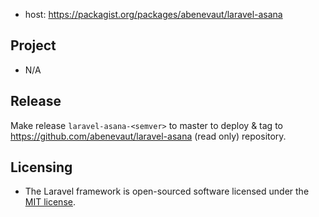 - host: https://packagist.org/packages/abenevaut/laravel-asana

## Project

- N/A

## Release

Make release `laravel-asana-<semver>` to master to deploy & tag to https://github.com/abenevaut/laravel-asana (read only) repository.

## Licensing

- The Laravel framework is open-sourced software licensed under the [MIT license](https://opensource.org/license/mit/).

